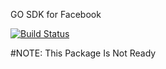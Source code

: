 GO SDK for Facebook

[![Build Status](https://travis-ci.org/wuriyanto48/go-fb.svg?branch=master)](https://travis-ci.org/wuriyanto48/go-fb)

#NOTE: This Package Is Not Ready
